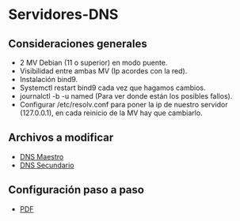 # Servidores-DNS

## Consideraciones generales

 * 2 MV Debian (11 o superior) en modo puente.
 * Visibilidad entre ambas MV (Ip acordes con la red).
 * Instalación bind9.
 * Systemctl restart bind9 cada vez que hagamos cambios.
 * journalctl -b -u named (Para ver donde están los posibles fallos).
 * Configurar /etc/resolv.conf para poner la ip de nuestro servidor (127.0.0.1), en cada reinicio de la MV hay que cambiarlo.

 ## Archivos a modificar

 * [DNS Maestro](https://github.com/juanASIR/Servidores-DNS/tree/main/DNS%20Maestro)
 * [DNS Secundario](https://github.com/juanASIR/Servidores-DNS/tree/main/DNS%20Secundario)

 ## Configuración paso a paso

 * [PDF](Instalación_Servidor_DNS.pdf)
